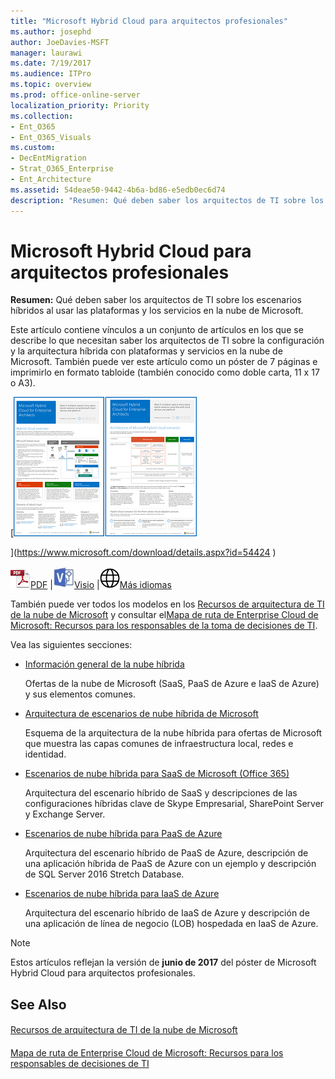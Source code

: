 ```yaml
---
title: "Microsoft Hybrid Cloud para arquitectos profesionales"
ms.author: josephd
author: JoeDavies-MSFT
manager: laurawi
ms.date: 7/19/2017
ms.audience: ITPro
ms.topic: overview
ms.prod: office-online-server
localization_priority: Priority
ms.collection:
- Ent_O365
- Ent_O365_Visuals
ms.custom:
- DecEntMigration
- Strat_O365_Enterprise
- Ent_Architecture
ms.assetid: 54deae50-9442-4b6a-bd86-e5edb0ec6d74
description: "Resumen: Qué deben saber los arquitectos de TI sobre los escenarios híbridos al usar las plataformas y los servicios en la nube de Microsoft."
---
```


# Microsoft Hybrid Cloud para arquitectos profesionales

 **Resumen:** Qué deben saber los arquitectos de TI sobre los escenarios híbridos al usar las plataformas y los servicios en la nube de Microsoft.
  
Este artículo contiene vínculos a un conjunto de artículos en los que se describe lo que necesitan saber los arquitectos de TI sobre la configuración y la arquitectura híbrida con plataformas y servicios en la nube de Microsoft. También puede ver este artículo como un póster de 7 páginas e imprimirlo en formato tabloide (también conocido como doble carta, 11 x 17 o A3).
  
[![Imagen en miniatura del modelo de nube híbrida de Microsoft](images/9989c71e-f6a0-4dbe-906c-43e67b3ce537.png)
  
](https://www.microsoft.com/download/details.aspx?id=54424
)
  
![Archivo PDF](images/ITPro_Other_PDFicon.png)[PDF](https://go.microsoft.com/fwlink/p/?linkid=842082) |![Archivo de Visio](images/ITPro_Other_VisioIcon.jpg)[Visio](https://go.microsoft.com/fwlink/p/?linkid=842083) |![Vea una página con versiones en otros idiomas](images/e16c992d-b0f8-48ae-bf44-db7a9fcaab9e.png)[Más idiomas](https://www.microsoft.com/download/details.aspx?id=54424)
  
También puede ver todos los modelos en los [Recursos de arquitectura de TI de la nube de Microsoft](microsoft-cloud-it-architecture-resources.md) y consultar el[Mapa de ruta de Enterprise Cloud de Microsoft: Recursos para los responsables de la toma de decisiones de TI](https://aka.ms/cloudarchitectu).
  
Vea las siguientes secciones:
  
- [Información general de la nube híbrida](hybrid-cloud-overview.md)
    
    Ofertas de la nube de Microsoft (SaaS, PaaS de Azure e IaaS de Azure) y sus elementos comunes.
    
- [Arquitectura de escenarios de nube híbrida de Microsoft](architecture-of-microsoft-hybrid-cloud-scenarios.md)
    
    Esquema de la arquitectura de la nube híbrida para ofertas de Microsoft que muestra las capas comunes de infraestructura local, redes e identidad.
    
- [Escenarios de nube híbrida para SaaS de Microsoft (Office 365)](hybrid-cloud-scenarios-for-microsoft-saas-office-365.md)
    
    Arquitectura del escenario híbrido de SaaS y descripciones de las configuraciones híbridas clave de Skype Empresarial, SharePoint Server y Exchange Server.
    
- [Escenarios de nube híbrida para PaaS de Azure](hybrid-cloud-scenarios-for-azure-paas.md)
    
    Arquitectura del escenario híbrido de PaaS de Azure, descripción de una aplicación híbrida de PaaS de Azure con un ejemplo y descripción de SQL Server 2016 Stretch Database.
    
- [Escenarios de nube híbrida para IaaS de Azure](hybrid-cloud-scenarios-for-azure-iaas.md)
    
    Arquitectura del escenario híbrido de IaaS de Azure y descripción de una aplicación de línea de negocio (LOB) hospedada en IaaS de Azure.
    
> [!NOTE]
> Estos artículos reflejan la versión de **junio de 2017** del póster de Microsoft Hybrid Cloud para arquitectos profesionales.
  
## See Also

#### 

[Recursos de arquitectura de TI de la nube de Microsoft](microsoft-cloud-it-architecture-resources.md)
#### 

[Mapa de ruta de Enterprise Cloud de Microsoft: Recursos para los responsables de decisiones de TI](https://sway.com/FJ2xsyWtkJc2taRD)

